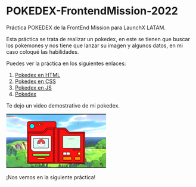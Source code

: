 # POKEDEX-FrontendMission-2022
Práctica POKEDEX de la FrontEnd Mission para LaunchX LATAM.

Esta práctica se trata de realizar un pokedex, en este se tienen que buscar los pokemones y nos tiene que lanzar su imagen y algunos datos, en mi caso coloqué las habilidades.

Puedes ver la práctica en los siguientes enlaces:

1. [Pokedex en HTML](/POKEDEX.html)
1. [Pokedex en CSS](/POKEDEX.css)
1. [Pokedex en JS](/POKEDEX.js)
1. [Pokedex](http://127.0.0.1:5500/POKEDEX.html)

Te dejo un video demostrativo de mi pokedex.

![Gif](/RESOURCES/PokedexDemo.gif)

¡Nos vemos en la siguiente práctica!
